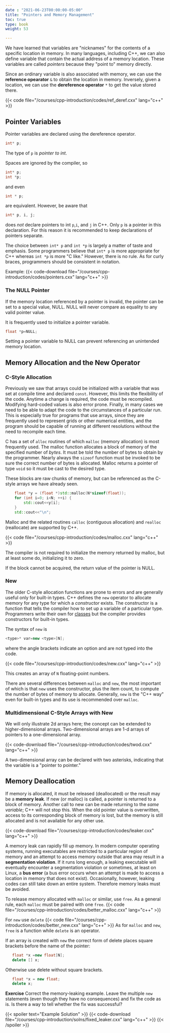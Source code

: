 ```yaml
---
date : "2021-06-23T00:00:00-05:00"
title: "Pointers and Memory Management"
toc: true
type: book
weight: 53

---
```


We have learned that variables are "nicknames" for the contents of a specific location in memory.  In many languages, including C++, we can also define variable that contain the actual address of a memory location.  These variables are called _pointers_ because they "point to" memory directly.

Since an ordinary variable is also associated with memory, we can use the **reference opearator** `&` to obtain the location in memory.  Inversely, given a location, we can use the **dereference operator** `*` to get the value stored there.

{{< code file="/courses/cpp-introduction/codes/ref_deref.cxx" lang="c++" >}}

## Pointer Variables

Pointer variables are declared using the dereference operator.  
```c++
int* p;
```
The type of `p` is _pointer to int_.  

Spaces are ignored by the compiler, so
```c++
int* p;
int *p;
```
and even
```c++
int * p;
```
are equivalent.  However, be aware that
```c++
int* p, i, j;
```
does _not_ declare pointers to int `p`,`i`, and `j` in C++.  Only `p` is a pointer in this declaration.  For this reason it is recommended to keep declarations of pointers separate.

The choice between `int* p` and `int *p` is largely a matter of taste and emphasis.  Some programmers believe that `int* p` is more appropriate for C++ whereas `int *p` is more "C like."  However, there is no rule.  As for curly braces, programmers should be consistent in notation.

Example:
{{< code-download file="/courses/cpp-introduction/codes/pointers.cxx" lang="c++" >}}

### The NULL Pointer

If the memory location referenced by a pointer is invalid, the pointer can be set to a special value, NULL.  NULL will never compare as equality to any valid pointer value. 

It is frequently used to initialize a pointer variable.
```c++
float *p=NULL;
```
Setting a pointer variable to NULL can prevent referencing an unintended memory location.

## Memory Allocation and the New Operator

### C-Style Allocation
Previously we saw that arrays could be initialized with a variable that was set at compile time and declared `const`.   However, this limits the flexibility of the code.  Anytime a change is required, the code must be recompiled.  Modifying hard-coded values is also error prone.  Finally, in many cases we need to be able to adapt the code to the circumstances of a particular run.  This is especially true for programs that use arrays, since they are frequently used to represent grids or other numerical entities, and the program should be capable of running at different resolutions without the need to recompile each time.

C has a set of `alloc` routines of which `malloc` (memory allocation) is most frequently used.  The malloc function allocates a block of memory of the specified number of _bytes_.  It must be told the number of bytes to obtain by the programmer.  Nearly always the `sizeof` function must be invoked to be sure the correct number of bytes is allocated.
Malloc returns a pointer of type `void` so it must be cast to the desired type.

These blocks are raw chunks of memory, but can be referenced as the C-style arrays we have already seen.  
```c++
    float *y = (float *)std::malloc(N*sizeof(float));
    for (int i=0; i<N; ++i) {
        std::cout<<y[i];
    }
    std::cout<<"\n";
```

Malloc and the related routines `calloc` (contiguous allocation) and `realloc` (reallocate) are supported by C++.

{{< code file="/courses/cpp-introduction/codes/malloc.cxx" lang="c++" >}}

The compiler is not required to initialize the memory returned by malloc, but at least some do, initializing it to zero.

If the block cannot be acquired, the return value of the pointer is NULL.

### New

The older C-style allocation functions are prone to errors and are generally useful only for built-in types.  C++ defines the `new` operator to allocate memory for any type for which a _constructor_ exists.  The constructor is a function that tells the compiler how to set up a variable of a particular type.  Programmers write their own for [classes](/courses/cpp-introduction/classes) but the compiler provides constructors for built-in types.

The syntax of `new` is
```c++
<type>* var=new <type>[N];
```
where the angle brackets indicate an option and are not typed into the code.

{{< code file="/courses/cpp-introduction/codes/new.cxx" lang="c++" >}}

This creates an array of `N` floating-point numbers.

There are several differences between `malloc` and `new`, the most important of which is that `new` uses the constructor, plus the item count, to compute the number of bytes of memory to allocate.  Generally, `new` is the "C++ way" even for built-in types and its use is recommended over `malloc`.

### Multidimensional C-Style Arrays with New

We will only illustrate 2d arrays here; the concept can be extended to higher-dimensional arrays.
Two-dimensional arrays are 1-d arrays of pointers to a one-dimensional array.

{{< code-download file="/courses/cpp-introduction/codes/twod.cxx" lang="c++" >}}

A two-dimensional array can be declared with two asterisks, indicating that the variable is a "pointer to pointer."

## Memory Deallocation

If memory is allocated, it must be released (deallocated) or the result may be a **memory leak**.  If new (or malloc) is called, a pointer is returned to a block of memory.  Another call to new can be made returning to the _same variable_; C++ will not stop this.  When the old pointer value is overwritten, access to its corresponding block of memory is lost, but the memory is still allocated and is not available for any other use.  

{{< code-download file="/courses/cpp-introduction/codes/leaker.cxx" lang="c++" >}}

A memory leak can rapidly fill up memory.  In modern computer operating systems, running executables are restricted to a particular region of memory and an attempt to access memory outside that area may result in a **segmentation violation**.  If it runs long enough, a leaking executable will eventually encounter a segmentation violation or sometimes, at least on Linux, a **bus error** (a bus error occurs when an attempt is made to access a location in memory that does not exist).  Occasionally, however, leaking codes can still take down an entire system.   Therefore memory leaks must be avoided.

To release memory allocated with `malloc` or similar, use `free`.  As a general rule, each `malloc` must be paired with one `free`.
{{< code file="/courses/cpp-introduction/codes/better_malloc.cxx" lang="c++" >}}

For `new` use `delete`
{{< code file="/courses/cpp-introduction/codes/better_new.cxx" lang="c++" >}}
As for `malloc` and `new`, `free` is a function while `delete` is an operator.

If an array is created with `new` the correct form of delete places square brackets before the name of the pointer:
```c++
   float *x =new float[N];
   delete [] x;
```
Otherwise use delete without square brackets.
```c++
   float *x = new float;
   delete x;
```

**Exercise**
Correct the memory-leaking example.  Leave the multiple `new` statements (even though they have no consequences) and fix the code as is.  Is there a way to tell whether the fix was successful?

{{< spoiler text="Example Solution" >}}
{{< code-download file="/courses/cpp-introduction/solns/fixed_leaker.cxx" lang="c++" >}}
{{< /spoiler >}}

